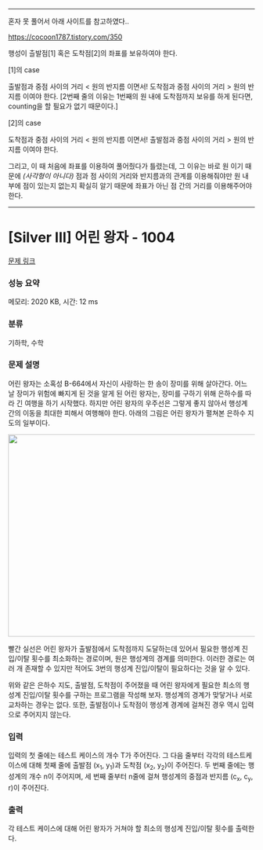 *******************************

혼자 못 풀어서 아래 사이트를 참고하였다..

https://cocoon1787.tistory.com/350

행성이 츨발점[1] 혹은 도착점[2]의 좌표를 보유하여야 한다.

[1]의 case

출발점과 중점 사이의 거리 < 원의 반지름 이면서!
도착점과 중점 사이의 거리 > 원의 반지름 이여야 한다.
[2번째 줄의 이유는 1번째의 원 내에 도착점까지 보유를 하게 된다면, counting을 할 필요가 없기 때문이다.]

[2]의 case

도착점과 중점 사이의 거리 < 원의 반지름 이면서!
출발점과 중점 사이의 거리 > 원의 반지름 이여야 한다.

그리고, 이 때 처음에 좌표를 이용하여 풀어줬다가 틀렸는데, 그 이유는 바로
원 이기 때문에 *(사각형이 아니다)* 점과 점 사이의 거리와 반지름과의 관계를 이용해줘야만 원 내부에 점이 있는지
없는지 확실히 알기 때문에 좌표가 아닌 점 간의 거리를 이용해주어야 한다.






******************************


# [Silver III] 어린 왕자 - 1004 

[문제 링크](https://www.acmicpc.net/problem/1004) 

### 성능 요약

메모리: 2020 KB, 시간: 12 ms

### 분류

기하학, 수학

### 문제 설명

<p>어린 왕자는 소혹성 B-664에서 자신이 사랑하는 한 송이 장미를 위해 살아간다. 어느 날 장미가 위험에 빠지게 된 것을 알게 된 어린 왕자는, 장미를 구하기 위해 은하수를 따라 긴 여행을 하기 시작했다. 하지만 어린 왕자의 우주선은 그렇게 좋지 않아서 행성계 간의 이동을 최대한 피해서 여행해야 한다. 아래의 그림은 어린 왕자가 펼쳐본 은하수 지도의 일부이다.</p>

<p style="text-align: center;"><img alt="" src="https://onlinejudgeimages.s3-ap-northeast-1.amazonaws.com/upload/201003/dfcmhrjj_113gw6bcng2_b.gif" style="height:412px; width:524px"></p>

<p>빨간 실선은 어린 왕자가 출발점에서 도착점까지 도달하는데 있어서 필요한 행성계 진입/이탈 횟수를 최소화하는 경로이며, 원은 행성계의 경계를 의미한다. 이러한 경로는 여러 개 존재할 수 있지만 적어도 3번의 행성계 진입/이탈이 필요하다는 것을 알 수 있다.</p>

<p>위와 같은 은하수 지도, 출발점, 도착점이 주어졌을 때 어린 왕자에게 필요한 최소의 행성계 진입/이탈 횟수를 구하는 프로그램을 작성해 보자. 행성계의 경계가 맞닿거나 서로 교차하는 경우는 없다. 또한, 출발점이나 도착점이 행성계 경계에 걸쳐진 경우 역시 입력으로 주어지지 않는다.</p>

### 입력 

 <p>입력의 첫 줄에는 테스트 케이스의 개수 T가 주어진다. 그 다음 줄부터 각각의 테스트케이스에 대해 첫째 줄에 출발점 (x<sub>1</sub>, y<sub>1</sub>)과 도착점 (x<sub>2</sub>, y<sub>2</sub>)이 주어진다. 두 번째 줄에는 행성계의 개수 n이 주어지며, 세 번째 줄부터 n줄에 걸쳐 행성계의 중점과 반지름 (c<sub>x</sub>, c<sub>y</sub>, r)이 주어진다.</p>

### 출력 

 <p>각 테스트 케이스에 대해 어린 왕자가 거쳐야 할 최소의 행성계 진입/이탈 횟수를 출력한다.</p>

